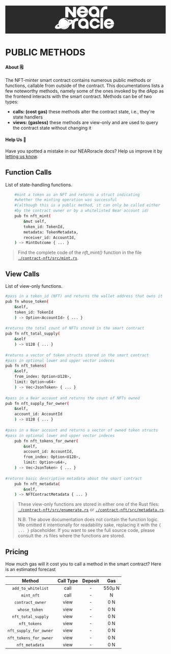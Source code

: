 <p align="center">
  <a href="https://near.org/">
    <img alt="NearMonotoneWhite" src="https://github.com/BalloonBox-Inc/near-oracle-contracts/blob/dev/images/monotone-white-bg.png" width="1300" />
  </a>
</p>

# PUBLIC METHODS

#### About :spiral_notepad:
The NFT-minter smart contract contains numerous public methods or functions, callable from outside of the contract. This documentations lists a few noteworthy methods, namely some of the ones invoked by the dApp as the frontend interacts with the smart contract. Methods can be of two types:
 - **calls: (cost gas)** these methods alter the contract state, i.e., they're state handlers
 - **views: (gasless)** these methods are view-only and are used to query the contract state without changing it

#### Help Us :handshake:
Have you spotted a mistake in our NEARoracle docs? Help us improve it by [letting us know](https://www.balloonbox.io/contact).

## Function Calls
List of state-handling functions.
```bash
    #mint a token as an NFT and returns a struct indicating
    #whether the minting operation was successful
    #(although this is a public method, it can only be called either
    #by the contract owner or by a whitelisted Near account id)
    pub fn nft_mint(
        &mut self,
        token_id: TokenId,
        metadata: TokenMetadata,
        receiver_id: AccountId,
    ) -> MintOutcome { ... }
```
> Find the complete code of the *nft_mint()* function in the file [`./contract-nft/src/mint.rs`](src/mint.rs).

## View Calls
List of view-only functions.
```bash
#pass in a token_id (NFT) and returns the wallet address that owns it
pub fn whose_token(
    &self,
    token_id: TokenId
    ) -> Option<AccountId> { ... }

#returns the total count of NFTs stored in the smart contract
pub fn nft_total_supply(
    &self
    ) -> U128 { ... }

#returns a vector of token structs stored in the smart contract
#pass in optional lower and upper vector indeces
pub fn nft_tokens(
    &self,
    from_index: Option<U128>,
    limit: Option<u64>
    ) -> Vec<JsonToken> { ... }

#pass in a Near account and returns the count of NFTs owned
pub fn nft_supply_for_owner(
    &self,
    account_id: AccountId
    ) -> U128 { ... }

#pass in a Near account and returns a vector of owned token structs
#pass in optional lower and upper vector indeces
    pub fn nft_tokens_for_owner(
        &self,
        account_id: AccountId,
        from_index: Option<U128>,
        limit: Option<u64>,
    ) -> Vec<JsonToken> { ... }

#returns basic descriptive metadata about the smart contract
    pub fn nft_metadata(
        &self,
    ) -> NFTContractMetadata { ... }
```
> These view-only functions are stored in either one of the Rust files: [`./contract-nft/src/enumerate.rs`](src/enumerate.rs) or [`./contract-nft/src/metadata.rs`](src/metadata.rs).
> 
> N.B. The above documentation does not contain the function logic. We omitted it intentionally for readability sake, replacing it with the `{ ... }` placeholder. If you want to see the full source code, please consult the .rs files where the functions are stored.


## Pricing
How much gas will it cost you to call a method in the smart contract? Here is an estimated forecast

|Method|Call Type|Deposit|Gas|
|:-----:|:-----:|:-----:|:-----:|
|`add_to_whitelist`|call|-|550μ N|
|`mint_nft`|call|-|N|
|`contract_owner`|view|-|0 N|
|`whose_token`|view|-|0 N|
|`nft_total_supply`|view|-|0 N|
|`nft_tokens`|view|-|0 N|
|`nft_supply_for_owner`|view|-|0 N|
|`nft_tokens_for_owner`|view|-|0 N|
|`nft_metadata`|view|-|0 N|
